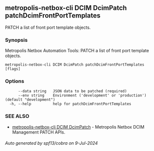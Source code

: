 ## metropolis-netbox-cli DCIM DcimPatch patchDcimFrontPortTemplates

PATCH a list of front port template objects.

### Synopsis


Metropolis Netbox Automation Tools:
  PATCH a list of front port template objects.

```
metropolis-netbox-cli DCIM DcimPatch patchDcimFrontPortTemplates [flags]
```

### Options

```
      --data string   JSON data to be patched (required)
      --env string    Environment ('development' or 'production') (default "development")
  -h, --help          help for patchDcimFrontPortTemplates
```

### SEE ALSO

* [metropolis-netbox-cli DCIM DcimPatch]()	 - Metropolis Netbox DCIM Management PATCH APIs.

###### Auto generated by spf13/cobra on 9-Jul-2024
